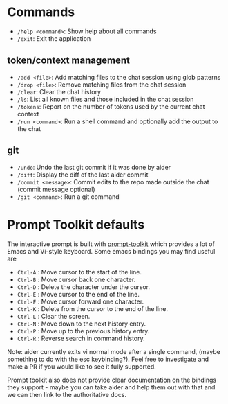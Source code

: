 # Commands

- `/help <command>`: Show help about all commands
- `/exit`: Exit the application

## token/context management
- `/add <file>`: Add matching files to the chat session using glob patterns
- `/drop <file>`: Remove matching files from the chat session
- `/clear`: Clear the chat history
- `/ls`: List all known files and those included in the chat session
- `/tokens`: Report on the number of tokens used by the current chat context
- `/run <command>`: Run a shell command and optionally add the output to the chat

## git
- `/undo`: Undo the last git commit if it was done by aider
- `/diff`: Display the diff of the last aider commit
- `/commit <message>`: Commit edits to the repo made outside the chat (commit message optional)
- `/git <command>`: Run a git command

# Prompt Toolkit defaults

The interactive prompt is built with [prompt-toolkit](https://github.com/prompt-toolkit/python-prompt-toolkit) which provides a lot of Emacs and Vi-style keyboard. Some emacs bindings you may find useful are

- `Ctrl-A` : Move cursor to the start of the line.
- `Ctrl-B` : Move cursor back one character.
- `Ctrl-D` : Delete the character under the cursor.
- `Ctrl-E` : Move cursor to the end of the line.
- `Ctrl-F` : Move cursor forward one character.
- `Ctrl-K` : Delete from the cursor to the end of the line.
- `Ctrl-L` : Clear the screen.
- `Ctrl-N` : Move down to the next history entry.
- `Ctrl-P` : Move up to the previous history entry.
- `Ctrl-R` : Reverse search in command history.

Note: aider currently exits vi normal mode after a single command, (maybe something to do with the esc keybinding?). Feel free to investigate and make a PR if you would like to see it fully supported.

Prompt toolkit also does not provide clear documentation on the bindings they support - maybe you can take aider and help them out with that and we can then link to the authoritative docs.
